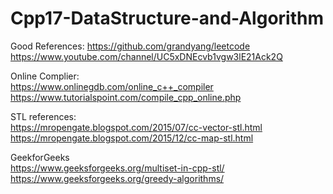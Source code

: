 # Cpp17-DataStructure-and-Algorithm 

Good References:
https://github.com/grandyang/leetcode
https://www.youtube.com/channel/UC5xDNEcvb1vgw3lE21Ack2Q
  
Online Complier:  
https://www.onlinegdb.com/online_c++_compiler  
https://www.tutorialspoint.com/compile_cpp_online.php  
  
STL references:  
https://mropengate.blogspot.com/2015/07/cc-vector-stl.html  
https://mropengate.blogspot.com/2015/12/cc-map-stl.html  
  
GeekforGeeks  
https://www.geeksforgeeks.org/multiset-in-cpp-stl/  
https://www.geeksforgeeks.org/greedy-algorithms/  